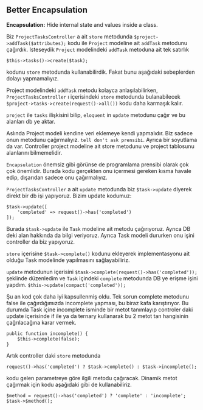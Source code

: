 ## Better Encapsulation ##

__Encapsulation:__ Hide internal state and values inside a class.

Biz `ProjectTasksController` a ait `store` metodunda `$project->addTask($attributes);` kodu ile `Project` modeline ait `addTask` metodunu çağırdık. Isteseydik `Project` modelindeki `addTask` metoduna ait tek satırlık

`$this->tasks()->create($task);`

kodunu `store` metodunda kullanabilirdik. Fakat bunu aşağıdaki sebeplerden dolayı yapmamalıyız.

Project modelindeki `addTask` metodu kolayca anlaşılabilirken, `ProjectTasksController` ı içerisindeki `store` metodunda bulanabilecek `$project->tasks->create(request()->all())` kodu daha karmaşık kalır.

`project` ile `tasks` ilişkisini bilip, `eloquent` in `update` metodunu çağır ve bu alanları db ye aktar.

Aslında Project modeli kendine veri eklemeye kendi yapmalıdır. Biz sadece onun metodunu çağırmalıyız. `tell don't ask prensibi`. Ayrıca bir soyutlama da var. Controller project modeline ait store metodunu ve project tablosunu alanlarını bilmemelidir.

`Encapsulation` önemsiz gibi görünse de programlama prensibi olarak çok çok önemlidir. Burada kodu gerçekten onu içermesi gereken kısma havale edip, dışarıdan sadece onu çağırmalıyız.

`ProjectTasksController` a ait `update` metodunda biz `$task->update` diyerek direkt bir db işi yapıyoruz. Bizim update kodumuz:

```
$task->update([
    'completed' => request()->has('completed')
]);
```

Burada `$task->update` ile `Task` modeline ait metodu çağırıyoruz. Ayrıca DB deki alan hakkında da bilgi veriyoruz. Ayrıca Task modeli dururken onu işini controller da biz yapıyoruz.

`store` içerisine `$task->complete()` kodunu ekleyerek implementasyonu ait olduğu Task modelinde yapılmasını sağlayabiliriz.

`update` metodunun içerisini `$task->complete(request()->has('completed'));` şeklinde düzenledim ve `Task` içindeki `complete` metodunda DB ye erişme işini yapdım. `$this->update(compact('completed'));`

Şu an kod çok daha iyi kapsullenmiş oldu. Tek sorun complete metodunu false ile çağırdığımızda incomplete yapması, bu biraz kafa karıştırıyor. Bu durumda Task içine incomplete isminde bir metot tanımlayıp controler daki update içerisinde if ile ya da ternary kullanarak bu 2 metot tan hangisinin çağrılacağına karar vermek.

```
public function incomplete() {
    $this->complete(false);
}
```

Artık controller daki `store` metodunda

`request()->has('completed') ? $task->complete() : $task->incomplete();`

kodu gelen parametreye göre ilgili metodu çağıracak. Dinamik metot çağırmak için kodu aşağıdaki gibi de kullanabiliriz.

```
$method = request()->has('completed') ? 'complete' : 'incomplete';
$task->$method();
```
